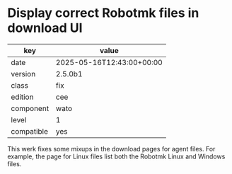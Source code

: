 [//]: # (werk v2)
# Display correct Robotmk files in download UI

key        | value
---------- | ---
date       | 2025-05-16T12:43:00+00:00
version    | 2.5.0b1
class      | fix
edition    | cee
component  | wato
level      | 1
compatible | yes

This werk fixes some mixups in the download pages for agent files. For example, the page for Linux
files list both the Robotmk Linux and Windows files.
